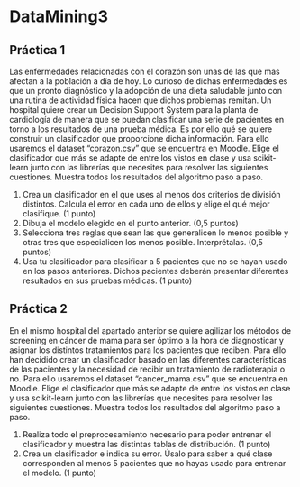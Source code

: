 # DataMining3

## Práctica 1
Las enfermedades relacionadas con el corazón son unas de las que mas afectan a la población a día de hoy. Lo curioso de dichas enfermedades es que un pronto diagnóstico y la adopción de una dieta saludable junto con una rutina de actividad física hacen que dichos problemas remitan. Un hospital quiere crear un Decision Support System para la planta de cardiología de manera que se puedan clasificar una serie de pacientes en torno a los resultados de una prueba médica. Es por ello qué se quiere construir un clasificador que proporcione dicha información.
Para ello usaremos el dataset “corazon.csv” que se encuentra en Moodle. Elige el clasificador que más se adapte de entre los vistos en clase y usa scikit-learn junto con las librerías que necesites para resolver las siguientes cuestiones. Muestra todos los resultados del algoritmo paso a paso.
1) Crea un clasificador en el que uses al menos dos criterios de división distintos. Calcula el error en cada uno de ellos y elige el qué mejor clasifique. (1 punto)
2) Dibuja el modelo elegido en el punto anterior. (0,5 puntos)
3) Selecciona tres reglas que sean las que generalicen lo menos posible y otras tres que especialicen
los menos posible. Interprétalas. (0,5 puntos)
4) Usa tu clasificador para clasificar a 5 pacientes que no se hayan usado en los pasos anteriores.
Dichos pacientes deberán presentar diferentes resultados en sus pruebas médicas. (1 punto)


## Práctica 2
En el mismo hospital del apartado anterior se quiere agilizar los métodos de screening en cáncer de mama para ser óptimo a la hora de diagnosticar y asignar los distintos tratamientos para los pacientes que reciben. Para ello han decidido crear un clasificador basado en las diferentes características de las pacientes y la necesidad de recibir un tratamiento de radioterapia o no.
Para ello usaremos el dataset “cancer_mama.csv” que se encuentra en Moodle. Elige el clasificador que más se adapte de entre los vistos en clase y usa scikit-learn junto con las librerías que necesites para resolver las siguientes cuestiones. Muestra todos los resultados del algoritmo paso a paso.
1) Realiza todo el preprocesamiento necesario para poder entrenar el clasificador y muestra las distintas tablas de distribución. (1 punto)
2) Crea un clasificador e indica su error. Úsalo para saber a qué clase corresponden al menos 5 pacientes que no hayas usado para entrenar el modelo. (1 punto)
